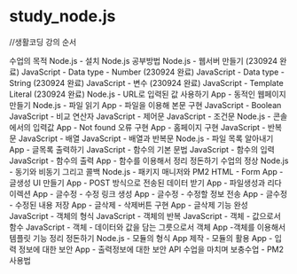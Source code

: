 # study_node.js

//생활코딩 강의 순서

수업의 목적
Node.js - 설치
Node.js 공부방법
Node.js - 웹서버 만들기 (230924 완료)
JavaScript - Data type - Number (230924 완료)
JavaScript - Data type - String (230924 완료)
JavaScript - 변수 (230924 완료)
JavaScript - Template Literal (230924 완료)
Node.js - URL로 입력된 값 사용하기
App - 동적인 웹페이지 만들기
Node.js - 파일 읽기
App - 파일을 이용해 본문 구현
JavaScript - Boolean
JavaScript - 비교 연산자
JavaScript - 제어문
JavaScript - 조건문
Node.js - 콘솔에서의 입력값
App - Not found 오류 구현
App - 홈페이지 구현
JavaScript - 반복문
JavaScript - 배열
JavaScript - 배열과 반복문
Node.js - 파일 목록 알아내기
App - 글목록 출력하기
JavaScript - 함수의 기본 문법
JavaScript - 함수의 입력
JavaScript - 함수의 출력
App - 함수를 이용해서 정리 정돈하기
수업의 정상
Node.js - 동기와 비동기 그리고 콜백
Node.js - 패키지 매니저와 PM2
HTML - Form
App - 글생성 UI 만들기
App - POST 방식으로 전송된 데이터 받기
App - 파일생성과 리다이렉션
App - 글수정 - 수정 링크 생성
App - 글수정 - 수정할 정보 전송
App - 글수정 - 수정된 내용 저장
App - 글삭제 - 삭제버튼 구현
App - 글삭제 기능 완성
JavaScript - 객체의 형식
JavaScript - 객체의 반복
JavaScript - 객체 - 값으로서 함수
JavaScript - 객체 - 데이터와 값을 담는 그릇으로서 객체
App -객체를 이용해서 템플릿 기능 정리 정돈하기
Node.js - 모듈의 형식
App 제작 - 모듈의 활용
App - 입력 정보에 대한 보안
App - 출력정보에 대한 보안
API
수업을 마치며
보충수업 - PM2 사용법
